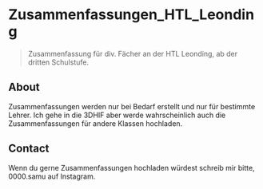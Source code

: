 # Zusammenfassungen_HTL_Leonding
> Zusammenfassung für div. Fächer an der HTL Leonding, ab der dritten Schulstufe. 
## About
Zusammenfassungen werden nur bei Bedarf erstellt und nur für bestimmte Lehrer. Ich gehe in die 3DHIF aber werde wahrscheinlich auch die Zusammenfassungen für andere Klassen hochladen.
## Contact
Wenn du gerne Zusammenfassungen hochladen würdest schreib mir bitte, 0000.samu auf Instagram.
